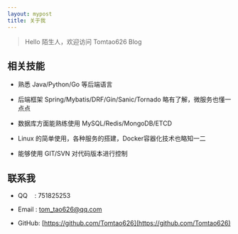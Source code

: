 ```yaml
---
layout: mypost
title: 关于我
---
```


> Hello 陌生人，欢迎访问 Tomtao626 Blog

[comment]: <> (该博客托管于 GitHub Page，国内默认解析到腾讯云，以保证国内外的访问速度。留言页面使用腾讯的“吐个槽”，另外使用的腾讯的 MTA 分析工具统计访问量)

[comment]: <> (主题是Tmaize写的，见[tmaize-blog]&#40;https://github.com/TMaize/tmaize-blog&#41;，喜欢的话可以给个小星星。另外欢迎添加友链，在[留言板]&#40;chat.html&#41;留言即可)

## 相关技能

- 熟悉 Java/Python/Go 等后端语言

- 后端框架 Spring/Mybatis/DRF/Gin/Sanic/Tornado 略有了解，微服务也懂一点点

- 数据库方面能熟练使用 MySQL/Redis/MongoDB/ETCD

- Linux 的简单使用，各种服务的搭建，Docker容器化技术也略知一二

- 能够使用 GIT/SVN 对代码版本进行控制

## 联系我

- QQ&nbsp;&nbsp;&nbsp;&nbsp;: 751825253

- Email&nbsp;: [tom_tao626@qq.com](http://mail.qq.com/cgi-bin/qm_share?t=qm_mailme&email=8YWenK6FkJ7Hw8exgIDfkp6c)

- GitHub: [https://github.com/Tomtao626](https://github.com/Tomtao626)
